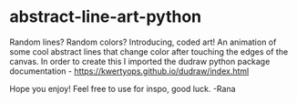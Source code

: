 # abstract-line-art-python
Random lines? Random colors? Introducing, coded art!
An animation of some cool abstract lines that change color after touching the edges of the canvas.
In order to create this I imported the dudraw python package documentation - https://kwertyops.github.io/dudraw/index.html

Hope you enjoy! Feel free to use for inspo, good luck.
-Rana
